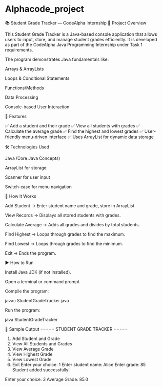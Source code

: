 # Alphacode_project
📚 Student Grade Tracker — CodeAlpha Internship
📌 Project Overview

This Student Grade Tracker is a Java-based console application that allows users to input, store, and manage student grades efficiently.
It is developed as part of the CodeAlpha Java Programming Internship under Task 1 requirements.

The program demonstrates Java fundamentals like:

Arrays & ArrayLists

Loops & Conditional Statements

Functions/Methods

Data Processing

Console-based User Interaction

🎯 Features

✅ Add a student and their grade
✅ View all students with grades
✅ Calculate the average grade
✅ Find the highest and lowest grades
✅ User-friendly menu-driven interface
✅ Uses ArrayList for dynamic data storage

🛠 Technologies Used

Java (Core Java Concepts)

ArrayList for storage

Scanner for user input

Switch-case for menu navigation

📂 How It Works

Add Student → Enter student name and grade, store in ArrayList.

View Records → Displays all stored students with grades.

Calculate Average → Adds all grades and divides by total students.

Find Highest → Loops through grades to find the maximum.

Find Lowest → Loops through grades to find the minimum.

Exit → Ends the program.

▶️ How to Run

Install Java JDK (if not installed).

Open a terminal or command prompt.

Compile the program:

javac StudentGradeTracker.java


Run the program:

java StudentGradeTracker

📸 Sample Output
===== STUDENT GRADE TRACKER =====
1. Add Student and Grade
2. View All Students and Grades
3. View Average Grade
4. View Highest Grade
5. View Lowest Grade
6. Exit
Enter your choice: 1
Enter student name: Alice
Enter grade: 85
Student added successfully!

Enter your choice: 3
Average Grade: 85.0
